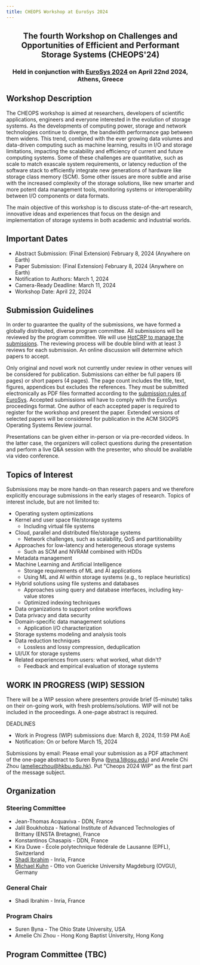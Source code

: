 ```yaml
---
title: CHEOPS Workshop at EuroSys 2024
---
```


<h2 align="center">The fourth Workshop on Challenges and Opportunities of Efficient and Performant Storage Systems (CHEOPS'24)</h2>

<h3 align="center"> Held in conjunction with <a href="https://2024.eurosys.org/">EuroSys 2024</a> on April 22nd 2024, Athens, Greece</h3>

## Workshop Description

The CHEOPS workshop is aimed at researchers, developers of scientific applications, engineers and everyone interested in the evolution of storage systems. As the developments of computing power, storage and network technologies continue to diverge, the bandwidth performance gap between them widens. This trend, combined with the ever growing data volumes and data-driven computing such as machine learning, results in I/O and storage limitations, impacting the scalability and efficiency of current and future computing systems. Some of these challenges are quantitative, such as scale to match exascale system requirements, or latency reduction of the software stack  to efficiently integrate new generations of hardware like storage class memory (SCM). Some other issues are more subtle and arise with the increased complexity of the storage solutions, like new smarter and more potent data management tools, monitoring systems or interoperability between I/O components or data formats.

The main objective of this workshop is to discuss state-of-the-art research, innovative ideas and experiences that focus on the design and implementation of storage systems in both academic and industrial worlds.


## Important Dates

- Abstract Submission: (Final Extension) February 8, 2024 (Anywhere on Earth)
- Paper Submission: (Final Extension) February 8, 2024 (Anywhere on Earth)
- Notification to Authors: March 1, 2024
- Camera-Ready Deadline: March 11, 2024
- Workshop Date: April 22, 2024


## Submission Guidelines

In order to guarantee the quality of the submissions, we have formed a globally distributed, diverse program committee. All submissions will be reviewed by the program committee. We will use [HotCRP to manage the submissions](https://cheops24.hotcrp.com/). The reviewing process will be double blind with at least 3 reviews for each submission. An online discussion will determine which papers to accept.

Only original and novel work not currently under review in other venues will be considered for publication. Submissions can either be full papers (6 pages) or short papers (4 pages). The page count includes the title, text, figures, appendices but excludes the references. They must be submitted electronically as PDF files formatted according to the [submission rules of EuroSys](https://2024.eurosys.org/cfp.html). Accepted submissions will have to comply with the EuroSys proceedings format. One author of each accepted paper is required to register for the workshop and present the paper.
Extended versions of selected papers will be considered for publication in the ACM SIGOPS Operating Systems Review journal.

Presentations can be given either in-person or via pre-recorded videos. In the latter case, the organizers will collect questions during the presentation and perform a live Q&A session with the presenter, who should be available via video conference.

<!--
### Rights Forms

You will find a link to the ACM copyright form on your paper's [HotCRP page](https://cheops23.hotcrp.com/).
Once completed, ACM will send out the information and LaTeX directives (DOI, ISBN etc.) needed to complete the camera-ready version of your paper.

### Camera-Ready Format

You should use the `acmart` document class (<https://www.acm.org/publications/proceedings-template>, the same as for submission), as follows: `\documentclass[sigplan,10pt]{acmart}`

As mentioned above, you will receive the instruction regarding some LaTeX directives (`\setcopyright`, `\acmConference`, `\acmDOI` etc.) after completing the copyright form.

All accepted papers can use up to 2 additional pages for the camera-ready version, for a final limit of 8 (full papers) or 6 (short papers) pages, references not included.

Note that Type 1 fonts (scalable) should be used, not Type 3 (bitmapped), and that all fonts must be embedded.
Type and embedding of fonts can be checked with various tools including `pdffonts`.
Page numbers should be suppressed.
Make also sure that the PDF is searchable by testing the search function in a PDF reader.

### Uploading Final Versions

The camera-ready version of your paper and its LaTeX sources have to be uploaded via [HotCRP](https://cheops23.hotcrp.com/).
As a reminder, the camera-ready deadline for all papers is April 2nd, 2023.
-->

## Topics of Interest

Submissions may be more hands-on than research papers and we therefore explicitly encourage submissions in the early stages of research. Topics of interest include, but are not limited to:

- Operating system optimizations
- Kernel and user space file/storage systems
  - Including virtual file systems
- Cloud, parallel and distributed file/storage systems
  - Network challenges, such as scalability, QoS and partitionability
- Approaches for low-latency and heterogeneous storage systems
  - Such as SCM and NVRAM combined with HDDs
- Metadata management
- Machine Learning and Artificial Intelligence
  - Storage requirements of ML and AI applications
  - Using ML and AI within storage systems (e.g., to replace heuristics)
- Hybrid solutions using file systems and databases
  - Approaches using query and database interfaces, including key-value stores
  - Optimized indexing techniques
- Data organizations to support online workflows
- Data privacy and data security
- Domain-specific data management solutions
  - Application I/O characterization
- Storage systems modeling and analysis tools
- Data reduction techniques
  - Lossless and lossy compression, deduplication
- UI/UX for storage systems
- Related experiences from users: what worked, what didn't?
  - Feedback and empirical evaluation of storage systems

## WORK IN PROGRESS (WIP) SESSION

There will be a WIP session where presenters provide brief (5-minute) talks on their on-going work, with fresh problems/solutions. WIP will not be included in the proceedings. A one-page abstract is required.

DEADLINES

- Work in Progress (WIP) submissions due: March 8, 2024, 11:59 PM AoE
- Notification: On or before March 15, 2024

Submissions by email: Please email your submission as a PDF attachment of the one-page abstract to Suren Byna (byna.1@osu.edu) and Amelie Chi Zhou (amelieczhou@hkbu.edu.hk). Put "Cheops 2024 WIP" as the first part of the message subject.


## Organization

### Steering Committee

- Jean-Thomas Acquaviva - DDN, France
- Jalil Boukhobza - National Institute of Advanced Technologies of Brittany (ENSTA Bretagne), France
- Konstantinos Chasapis - DDN, France
- Kira Duwe - École polytechnique fédérale de Lausanne (EPFL), Switzerland
- [Shadi Ibrahim](http://people.rennes.inria.fr/Shadi.Ibrahim/index.html) - Inria, France
- [Michael Kuhn](https://parcio.ovgu.de/People/Michael+Kuhn.html) - Otto von Guericke University Magdeburg (OVGU), Germany

### General Chair

- Shadi Ibrahim - Inria, France

### Program Chairs

- Suren Byna - The Ohio State University, USA
- Amelie Chi Zhou - Hong Kong Baptist University, Hong Kong 

## Program Committee (TBC)
<!--
- Amelie Chi Zhou - Shenzhen University, China
- Anastasios Papagiannis - Isovalent, Greece
- Andreas Dilger - Whamcloud, Canada
- Anna Fuchs - Universität Hamburg, Germany
- Anna Queralt - Universitat Politècnica de Catalunya (UPC) and Barcelona Supercomputing Center (BSC), Spain
- Chen Wang - Lawrence Livermore National Laboratory, United States of America
- Christos Kozanitis - FORTH-ICS, Greece
- Diana Moise - Hewlett Packard Enterprise (HPE), Switzerland
- George Markomanolis - IT Center for Science Ltd. (CSC), Finland
- Hao Fan - Huazhong University of Science and Technology, China
- Jakob Lüttgau - GCLab, United States of America
- Jay Lofstead - Sandia National Laboratories, United States of America
- Jean Luca Bez - Lawrence Berkeley National Laboratory, United States of America
- Marc-André Vef - Johannes Gutenberg University Mainz, Germany
- Marcus Paradies - German Aerospace Center, Germany
- Preeti Malakar - Indian Institute of Technology Kanpur, India
- Robert Ross - Argonne National Laboratory, United States of America
- Tanzima Islam - Texas State University, United States of America
- Thomas Lambert - Université de Lorraine, France
- Vasily Tarasov - IBM Research, United States of America
- Xiaosong Ma - Qatar Computing Research Institute, HBKU, Qatar
- Yuan-Hao Chang - Academia Sinica, Taiwan
-->
